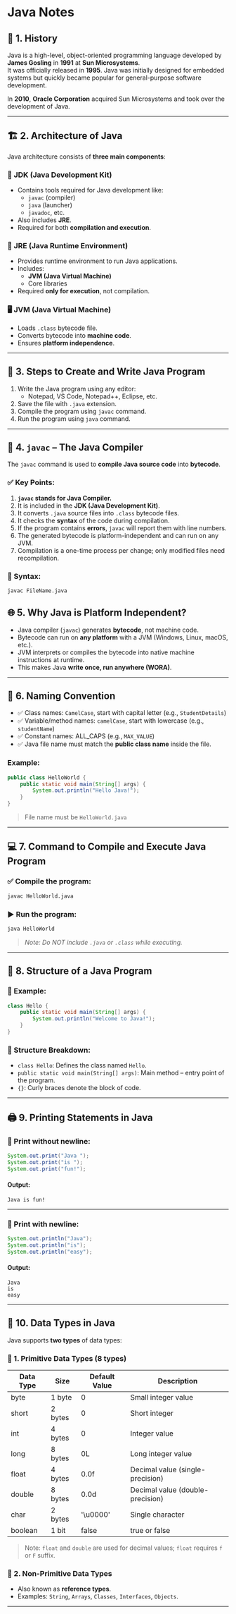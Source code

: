 # Java Notes

## 📜 1. History
Java is a high-level, object-oriented programming language developed by **James Gosling** in **1991** at **Sun Microsystems**.  
It was officially released in **1995**. Java was initially designed for embedded systems but quickly became popular for general-purpose software development.

In **2010**, **Oracle Corporation** acquired Sun Microsystems and took over the development of Java.

---

## 🏗️ 2. Architecture of Java

Java architecture consists of **three main components**:

### 🔧 JDK (Java Development Kit)
- Contains tools required for Java development like:
  - `javac` (compiler)
  - `java` (launcher)
  - `javadoc`, etc.
- Also includes **JRE**.
- Required for both **compilation and execution**.

### 🧱 JRE (Java Runtime Environment)
- Provides runtime environment to run Java applications.
- Includes:
  - **JVM (Java Virtual Machine)**
  - Core libraries
- Required **only for execution**, not compilation.

### 🖥️ JVM (Java Virtual Machine)
- Loads `.class` bytecode file.
- Converts bytecode into **machine code**.
- Ensures **platform independence**.

---

## 🧩 3. Steps to Create and Write Java Program

1. Write the Java program using any editor:
   - Notepad, VS Code, Notepad++, Eclipse, etc.
2. Save the file with `.java` extension.
3. Compile the program using `javac` command.
4. Run the program using `java` command.

---

## 🧠 4. `javac` – The Java Compiler

The `javac` command is used to **compile Java source code** into **bytecode**.

### ✅ Key Points:

1. **`javac` stands for Java Compiler.**
2. It is included in the **JDK (Java Development Kit)**.
3. It converts `.java` source files into `.class` bytecode files.
4. It checks the **syntax** of the code during compilation.
5. If the program contains **errors**, `javac` will report them with line numbers.
6. The generated bytecode is platform-independent and can run on any JVM.
7. Compilation is a one-time process per change; only modified files need recompilation.

### 🔧 Syntax:
```bash
javac FileName.java
```


## 🌐 5. Why Java is Platform Independent?

- Java compiler (`javac`) generates **bytecode**, not machine code.
- Bytecode can run on **any platform** with a JVM (Windows, Linux, macOS, etc.).
- JVM interprets or compiles the bytecode into native machine instructions at runtime.
- This makes Java **write once, run anywhere (WORA)**.

---

## 📝 6. Naming Convention

- ✅ Class names: `CamelCase`, start with capital letter (e.g., `StudentDetails`)
- ✅ Variable/method names: `camelCase`, start with lowercase (e.g., `studentName`)
- ✅ Constant names: ALL_CAPS (e.g., `MAX_VALUE`)
- ✅ Java file name must match the **public class name** inside the file.

### Example:
```java
public class HelloWorld {
    public static void main(String[] args) {
        System.out.println("Hello Java!");
    }
}
```
> File name must be `HelloWorld.java`

---

## 💻 7. Command to Compile and Execute Java Program

### ✅ Compile the program:
```bash
javac HelloWorld.java
```

### ▶️ Run the program:
```bash
java HelloWorld
```

> *Note: Do NOT include `.java` or `.class` while executing.*

---

## 🧱 8. Structure of a Java Program

### 🧾 Example:
```java
class Hello {
    public static void main(String[] args) {
        System.out.println("Welcome to Java!");
    }
}
```

### 🧷 Structure Breakdown:
- `class Hello`: Defines the class named `Hello`.
- `public static void main(String[] args)`: Main method – entry point of the program.
- `{}`: Curly braces denote the block of code.

---

## 🖨️ 9. Printing Statements in Java

### 🔹 Print without newline:
```java
System.out.print("Java ");
System.out.print("is ");
System.out.print("fun!");
```

#### Output:
```
Java is fun!
```

---

### 🔸 Print with newline:
```java
System.out.println("Java");
System.out.println("is");
System.out.println("easy");
```

#### Output:
```
Java
is
easy
```

---

## 🔢 10. Data Types in Java

Java supports **two types** of data types:

### 🔹 1. Primitive Data Types (8 types)

| Data Type | Size     | Default Value | Description                  |
|-----------|----------|---------------|------------------------------|
| byte      | 1 byte   | 0             | Small integer value          |
| short     | 2 bytes  | 0             | Short integer                |
| int       | 4 bytes  | 0             | Integer value                |
| long      | 8 bytes  | 0L            | Long integer value           |
| float     | 4 bytes  | 0.0f          | Decimal value (single-precision) |
| double    | 8 bytes  | 0.0d          | Decimal value (double-precision) |
| char      | 2 bytes  | '\u0000'     | Single character             |
| boolean   | 1 bit    | false         | true or false                |

> Note: `float` and `double` are used for decimal values; `float` requires `f` or `F` suffix.

### 🔹 2. Non-Primitive Data Types
- Also known as **reference types**.
- Examples: `String`, `Arrays`, `Classes`, `Interfaces`, `Objects`.

---
